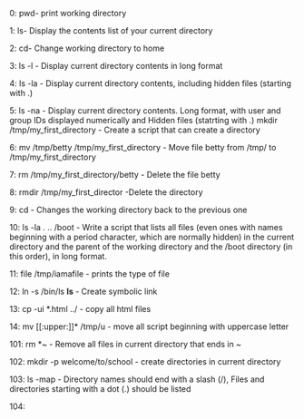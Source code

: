 0: pwd- print working directory

1: ls- Display the contents list of your current directory

2: cd- Change working directory to home

3: ls -l - Display current directory contents in long format

4: ls -la - Display current directory contents, including hidden files (starting with .)

5: ls -na - Display current directory contents. Long format, with user and group IDs displayed numerically and Hidden files (statrting with .)
mkdir /tmp/my_first_directory - Create a script that can create a directory

6: mv /tmp/betty /tmp/my_first_directory - Move file betty from /tmp/ to /tmp/my_first_directory

7: rm /tmp/my_first_directory/betty - Delete the file betty

8: rmdir /tmp/my_first_director -Delete the directory

9: cd - Changes the working directory back to the previous one

10: ls -la . .. /boot - Write a script that lists all files (even ones with names beginning with a period character, which are normally hidden) in the current directory and the parent of the working directory and the /boot directory (in this order), in long format.

11: file /tmp/iamafile - prints the type of file

12: ln -s /bin/ls __ls__ - Create symbolic link 

13: cp -ui *.html ../ - copy all html files

14: mv [[:upper:]]* /tmp/u - move all script beginning with uppercase letter

101: rm *~ - Remove all files in current directory that ends in ~

102: mkdir -p welcome/to/school - create directories in current directory

103: ls -map - Directory names should end with a slash (/), Files and directories starting with a dot (.) should be listed

104: 
